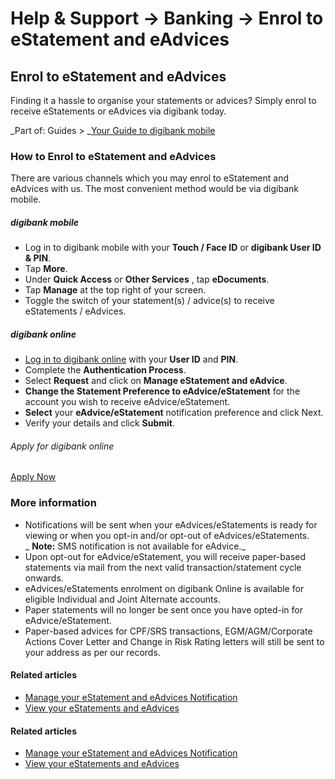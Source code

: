 # Help & Support -> Banking -> Enrol to eStatement and eAdvices

## Enrol to eStatement and eAdvices

Finding it a hassle to organise your statements or advices? Simply enrol to receive eStatements or eAdvices via digibank today.

_Part of: Guides > _[Your Guide to digibank mobile](https://www.dbs.com.sg/personal/support/guide-ibanking.html)

  


### How to Enrol to eStatement and eAdvices

There are various channels which you may enrol to eStatement and eAdvices with us. The most convenient method would be via digibank mobile.

#####  digibank mobile

  * Log in to digibank mobile with your **Touch / Face ID** or **digibank User ID & PIN**.
  * Tap **More**.
  * Under **Quick Access** or **Other Services** , tap **eDocuments**.
  * Tap **Manage** at the top right of your screen.
  * Toggle the switch of your statement(s) / advice(s) to receive eStatements / eAdvices.



#####  digibank online

  * [Log in to digibank online](https://internet-banking.dbs.com.sg/posb) with your **User ID** and **PIN**.
  * Complete the **Authentication Process**.
  * Select **Request** and click on **Manage eStatement and eAdvice**.
  * **Change the Statement Preference to eAdvice/eStatement** for the account you wish to receive eAdvice/eStatement.
  * **Select** your **eAdvice/eStatement** notification preference and click Next. 
  * Verify your details and click **Submit**.



###### Apply for digibank online

[Apply Now](https://internet-banking.dbs.com.sg/ibAPL/Welcome?FROM%20IB=TRUE&POSB=TRUE)   


### More information

  * Notifications will be sent when your eAdvices/eStatements is ready for viewing or when you opt-in and/or opt-out of eAdvices/eStatements.  
 _ **Note:** SMS notification is not available for eAdvice._
  * Upon opt-out for eAdvice/eStatement, you will receive paper-based statements via mail from the next valid transaction/statement cycle onwards.
  * eAdvices/eStatements enrolment on digibank Online is available for eligible Individual and Joint Alternate accounts.
  * Paper statements will no longer be sent once you have opted-in for eAdvice/eStatement.
  * Paper-based advices for CPF/SRS transactions, EGM/AGM/Corporate Actions Cover Letter and Change in Risk Rating letters will still be sent to your address as per our records.



#### Related articles

  * [Manage your eStatement and eAdvices Notification](https://www.dbs.com.sg/personal/support/bank-statements-manage-eadvicesestatements-notification.html)
  * [View your eStatements and eAdvices](https://www.dbs.com.sg/personal/support/bank-statements-viewing-estatements.html)



#### Related articles

  * [Manage your eStatement and eAdvices Notification](https://www.dbs.com.sg/personal/support/bank-statements-manage-eadvicesestatements-notification.html)
  * [View your eStatements and eAdvices](https://www.dbs.com.sg/personal/support/bank-statements-viewing-estatements.html)


